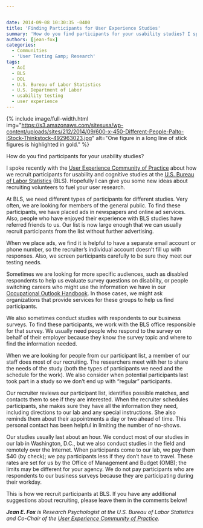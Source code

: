 ```yaml
---


date: 2014-09-08 10:30:35 -0400
title: 'Finding Participants for User Experience Studies'
summary: 'How do you find participants for your usability studies? I spoke recently with the User Experience Community of Practice about how we recruit participants for usability and cognitive studies at the U.S. Bureau of Labor Statistics (BLS). Hopefully I can give you some new ideas about recruiting volunteers to fuel&nbsp;your user research. At BLS, we'
authors: [jean-fox]
categories:
  - Communities
  - 'User Testing &amp; Research'
tags:
  - AoI
  - BLS
  - DOL
  - U.S. Bureau of Labor Statistics
  - U.S. Department of Labor
  - usability testing
  - user experience
---
```



{% include image/full-width.html img="https://s3.amazonaws.com/sitesusa/wp-content/uploads/sites/212/2014/09/600-x-450-Different-People-Palto-iStock-Thinkstock-492963023.jpg" alt="One figure in a long line of stick figures is highlighted in gold." %} 

How do you find participants for your usability studies?

I spoke recently with the [User Experience Community of Practice](https://www.WHATEVER/communities/federal-user-experience-community-of-practice/) about how we recruit participants for usability and cognitive studies at the [U.S. Bureau of Labor Statistics](http://www.bls.gov/home.htm) (BLS). Hopefully I can give you some new ideas about recruiting volunteers to fuel your user research.

At BLS, we need different types of participants for different studies. Very often, we are looking for members of the general public. To find these participants, we have placed ads in newspapers and online ad services. Also, people who have enjoyed their experience with BLS studies have referred friends to us. Our list is now large enough that we can usually recruit participants from the list without further advertising.

When we place ads, we find it is helpful to have a separate email account or phone number, so the recruiter’s individual account doesn’t fill up with responses. Also, we screen participants carefully to be sure they meet our testing needs.

Sometimes we are looking for more specific audiences, such as disabled respondents to help us evaluate survey questions on disability, or people switching careers who might use the information we have in our [Occupational Outlook Handbook](http://www.bls.gov/ooh/). In those cases, we might ask organizations that provide services for these groups to help us find participants.

We also sometimes conduct studies with respondents to our business surveys. To find these participants, we work with the BLS office responsible for that survey. We usually need people who respond to the survey on behalf of their employer because they know the survey topic and where to find the information needed.

When we are looking for people from our participant list, a member of our staff does most of our recruiting. The researchers meet with her to share the needs of the study (both the types of participants we need and the schedule for the work). We also consider when potential participants last took part in a study so we don’t end up with “regular” participants.

Our recruiter reviews our participant list, identifies possible matches, and contacts them to see if they are interested. When the recruiter schedules participants, she makes sure they have all the information they need, including directions to our lab and any special instructions. She also reminds them about their appointments a day or two ahead of time. This personal contact has been helpful in limiting the number of no-shows.

Our studies usually last about an hour. We conduct most of our studies in our lab in Washington, D.C., but we also conduct studies in the field and remotely over the Internet. When participants come to our lab, we pay them $40 (by check); we pay participants less if they don’t have to travel. These rates are set for us by the Office of Management and Budget (OMB); the limits may be different for your agency. We do not pay participants who are respondents to our business surveys because they are participating during their workday.

This is how we recruit participants at BLS. If you have any additional suggestions about recruiting, please leave them in the comments below!

_**Jean E. Fox** is Research Psychologist at the U.S. Bureau of Labor Statistics and Co-Chair of the [User Experience Community of Practice](https://www.WHATEVER/communities/web-managers-forum/federal-user-experience-community-of-practice/)._

&nbsp;
